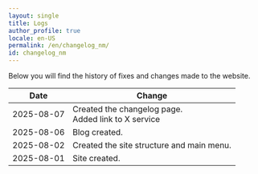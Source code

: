 ```yaml
---
layout: single
title: Logs
author_profile: true
locale: en-US
permalink: /en/changelog_nm/
id: changelog_nm
---
```


Below you will find the history of fixes and changes made to the website.

<!-- Here you can manually or automatically add log entries -->

| Date        | Change |
|-------------|--------|
| 2025-08-07  | Created the changelog page.<br>Added link to X service |
| 2025-08-06  | Blog created. |
| 2025-08-02  | Created the site structure and main menu. |
| 2025-08-01  | Site created. |
